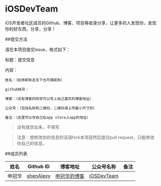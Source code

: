 # iOSDevTeam
iOS开发者社区成员的Github、博客、项目等收录分享，让更多的人发现你，发现你的好东西，分享，分享！

##提交方法

请在本项目提交issue，格式如下：


标题：提交信息

内容：

```
姓名：（如用昵称走天下也可填昵称）

github帐号：

博客：（没有博客的同学可以写上自己喜欢的博客地址）

公众号：（包括名称和二维码，二维码请上传最小尺寸的）

备注：（这里可以写自己在app store上app的地址）
```
> 没有就空出来，不填写

> 注意：想修改你的信息的话请fork本项目然后提交pull request，只能修改你自己的信息。


##成员列表

| 姓名 | Github ID | 博客地址 | 公众号名称 |  备注  |
| --- | --- | --- | --- | --- |
| 申冠华 | [shenAlexy](http://github.com/shenAlexy)  | [申冠华的博客](http://blog.csdn.net/shenguanhua) |  [iOSDevTeam](assets/images/shenguanhua.jpg)  |  
